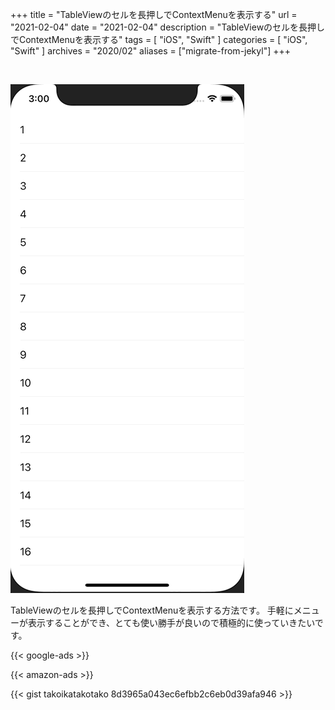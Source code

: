 +++
title =  "TableViewのセルを長押しでContextMenuを表示する"
url = "2021-02-04"
date = "2021-02-04"
description = "TableViewのセルを長押しでContextMenuを表示する"
tags = [
  "iOS",
  "Swift"
]
categories = [
  "iOS",
  "Swift"
]
archives = "2020/02"
aliases = ["migrate-from-jekyl"]
+++

<br>

![ContextMenu](1.gif)

TableViewのセルを長押しでContextMenuを表示する方法です。
手軽にメニューが表示することができ、とても使い勝手が良いので積極的に使っていきたいです。

<!-- Google Ads -->
{{< google-ads >}}

<!-- Amazon Ads -->
{{< amazon-ads >}}

{{< gist takoikatakotako 8d3965a043ec6efbb2c6eb0d39afa946 >}}
